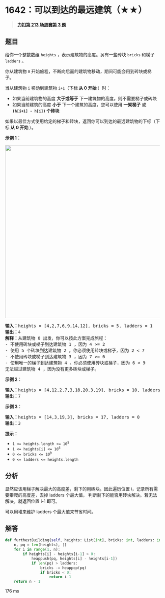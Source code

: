 # 1642：可以到达的最远建筑（★★）


> <u>**[力扣第 213 场周赛第 3 题](https://leetcode.cn/problems/furthest-building-you-can-reach/)**</u>

## 题目

<p>给你一个整数数组 <code>heights</code> ，表示建筑物的高度。另有一些砖块 <code>bricks</code> 和梯子 <code>ladders</code> 。</p>

<p>你从建筑物 <code>0</code> 开始旅程，不断向后面的建筑物移动，期间可能会用到砖块或梯子。</p>

<p>当从建筑物 <code>i</code> 移动到建筑物 <code>i+1</code>（下标<strong> 从 0 开始 </strong>）时：</p>

<ul>
<li>如果当前建筑物的高度 <strong>大于或等于</strong> 下一建筑物的高度，则不需要梯子或砖块</li>
<li>如果当前建筑的高度 <strong>小于</strong> 下一个建筑的高度，您可以使用 <strong>一架梯子</strong> 或 <strong><code>(h[i+1] - h[i])</code> 个砖块</strong></li>
</ul>
如果以最佳方式使用给定的梯子和砖块，返回你可以到达的最远建筑物的下标（下标<strong> 从 0 开始 </strong>）。



<p><strong>示例 1：</strong></p>
<img alt="" src="https://assets.leetcode-cn.com/aliyun-lc-upload/uploads/2020/10/31/q4.gif" style="width: 562px; height: 561px;" />
<pre>
<strong>输入：</strong>heights = [4,2,7,6,9,14,12], bricks = 5, ladders = 1
<strong>输出：</strong>4
<strong>解释：</strong>从建筑物 0 出发，你可以按此方案完成旅程：
- 不使用砖块或梯子到达建筑物 1 ，因为 4 >= 2
- 使用 5 个砖块到达建筑物 2 。你必须使用砖块或梯子，因为 2 < 7
- 不使用砖块或梯子到达建筑物 3 ，因为 7 >= 6
- 使用唯一的梯子到达建筑物 4 。你必须使用砖块或梯子，因为 6 < 9
无法越过建筑物 4 ，因为没有更多砖块或梯子。
</pre>

<p><strong>示例 2：</strong></p>

<pre>
<strong>输入：</strong>heights = [4,12,2,7,3,18,20,3,19], bricks = 10, ladders = 2
<strong>输出：</strong>7
</pre>

<p><strong>示例 3：</strong></p>

<pre>
<strong>输入：</strong>heights = [14,3,19,3], bricks = 17, ladders = 0
<strong>输出：</strong>3
</pre>



<p><strong>提示：</strong></p>

<ul>
<li><code>1 <= heights.length <= 10<sup>5</sup></code></li>
<li><code>1 <= heights[i] <= 10<sup>6</sup></code></li>
<li><code>0 <= bricks <= 10<sup>9</sup></code></li>
<li><code>0 <= ladders <= heights.length</code></li>
</ul>


## 分析

显然应该用梯子解决最大的高度差，剩下的用砖块。因此遍历位置 i，记录所有需要攀爬的高度差，去掉 ladders 个最大值，
判断剩下的能否用砖块解决。若无法解决，就返回位置 i-1 即可。

可以用堆来维护 ladders 个最大值来节省时间。

## 解答

```python
def furthestBuilding(self, heights: List[int], bricks: int, ladders: int) -> int:
	n, pq = len(heights), []
	for i in range(1, n):
		if heights[i] - heights[i-1] > 0:
			heappush(pq, heights[i] - heights[i-1])
			if len(pq) > ladders:
				bricks -= heappop(pq)
				if bricks < 0:
					return i-1
	return n - 1
```

176 ms


